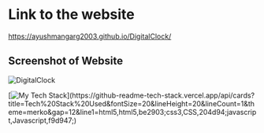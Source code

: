 # Link to the website
https://ayushmangarg2003.github.io/DigitalClock/

## Screenshot of Website
![DigitalClock](https://user-images.githubusercontent.com/105537793/212304234-ae86aff9-01e5-4d0e-99b7-e3cd2bb5b86f.png)

[![My Tech Stack](https://github-readme-tech-stack.vercel.app/api/cards?title=Tech%20Stack%20Used&fontSize=24&lineHeight=20&lineCount=1&theme=merko&gap=12&line1=html5,html5,be2903;css3,CSS,204d94;javascript,Javascript,f9d947;)](https://github-readme-tech-stack.vercel.app/api/cards?title=Tech%20Stack%20Used&fontSize=20&lineHeight=20&lineCount=1&theme=merko&gap=12&line1=html5,html5,be2903;css3,CSS,204d94;javascript,Javascript,f9d947;)

